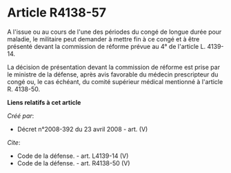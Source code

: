 # Article R4138-57

A l'issue ou au cours de l'une des périodes du congé de longue durée pour maladie, le militaire peut demander à mettre fin à
ce congé et à être présenté devant la commission de réforme prévue au 4° de l'article L. 4139-14. 

La décision de présentation devant la commission de réforme est prise par le ministre de la défense, après avis favorable du
médecin prescripteur du congé ou, le cas échéant, du comité supérieur médical mentionné à l'article R. 4138-50.

**Liens relatifs à cet article**

_Créé par_:

  - Décret n°2008-392 du 23 avril 2008 - art. (V)

_Cite_:

  - Code de la défense. - art. L4139-14 (V)
  - Code de la défense. - art. R4138-50 (V)
